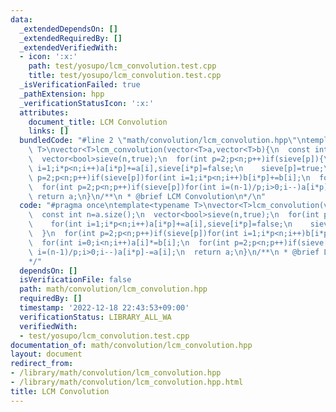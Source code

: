 ```yaml
---
data:
  _extendedDependsOn: []
  _extendedRequiredBy: []
  _extendedVerifiedWith:
  - icon: ':x:'
    path: test/yosupo/lcm_convolution.test.cpp
    title: test/yosupo/lcm_convolution.test.cpp
  _isVerificationFailed: true
  _pathExtension: hpp
  _verificationStatusIcon: ':x:'
  attributes:
    document_title: LCM Convolution
    links: []
  bundledCode: "#line 2 \"math/convolution/lcm_convolution.hpp\"\ntemplate<typename\
    \ T>\nvector<T>lcm_convolution(vector<T>a,vector<T>b){\n  const int n=a.size();\n\
    \  vector<bool>sieve(n,true);\n  for(int p=2;p<n;p++)if(sieve[p]){\n    for(int\
    \ i=1;i*p<n;i++)a[i*p]+=a[i],sieve[i*p]=false;\n    sieve[p]=true;\n  }\n  for(int\
    \ p=2;p<n;p++)if(sieve[p])for(int i=1;i*p<n;i++)b[i*p]+=b[i];\n  for(int i=0;i<n;i++)a[i]*=b[i];\n\
    \  for(int p=2;p<n;p++)if(sieve[p])for(int i=(n-1)/p;i>0;i--)a[i*p]-=a[i];\n \
    \ return a;\n}\n/**\n * @brief LCM Convolution\n*/\n"
  code: "#pragma once\ntemplate<typename T>\nvector<T>lcm_convolution(vector<T>a,vector<T>b){\n\
    \  const int n=a.size();\n  vector<bool>sieve(n,true);\n  for(int p=2;p<n;p++)if(sieve[p]){\n\
    \    for(int i=1;i*p<n;i++)a[i*p]+=a[i],sieve[i*p]=false;\n    sieve[p]=true;\n\
    \  }\n  for(int p=2;p<n;p++)if(sieve[p])for(int i=1;i*p<n;i++)b[i*p]+=b[i];\n\
    \  for(int i=0;i<n;i++)a[i]*=b[i];\n  for(int p=2;p<n;p++)if(sieve[p])for(int\
    \ i=(n-1)/p;i>0;i--)a[i*p]-=a[i];\n  return a;\n}\n/**\n * @brief LCM Convolution\n\
    */"
  dependsOn: []
  isVerificationFile: false
  path: math/convolution/lcm_convolution.hpp
  requiredBy: []
  timestamp: '2022-12-18 22:43:53+09:00'
  verificationStatus: LIBRARY_ALL_WA
  verifiedWith:
  - test/yosupo/lcm_convolution.test.cpp
documentation_of: math/convolution/lcm_convolution.hpp
layout: document
redirect_from:
- /library/math/convolution/lcm_convolution.hpp
- /library/math/convolution/lcm_convolution.hpp.html
title: LCM Convolution
---
```

